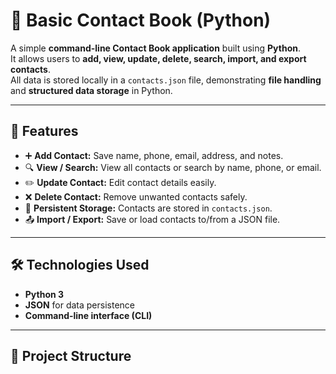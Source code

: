 # 🧾 Basic Contact Book (Python)

A simple **command-line Contact Book application** built using **Python**.  
It allows users to **add, view, update, delete, search, import, and export contacts**.  
All data is stored locally in a `contacts.json` file, demonstrating **file handling** and **structured data storage** in Python.

---

## 🚀 Features
- ➕ **Add Contact:** Save name, phone, email, address, and notes.
- 🔍 **View / Search:** View all contacts or search by name, phone, or email.
- ✏️ **Update Contact:** Edit contact details easily.
- ❌ **Delete Contact:** Remove unwanted contacts safely.
- 💾 **Persistent Storage:** Contacts are stored in `contacts.json`.
- 📤 **Import / Export:** Save or load contacts to/from a JSON file.

---

## 🛠️ Technologies Used
- **Python 3**
- **JSON** for data persistence
- **Command-line interface (CLI)**

---

## 📂 Project Structure
